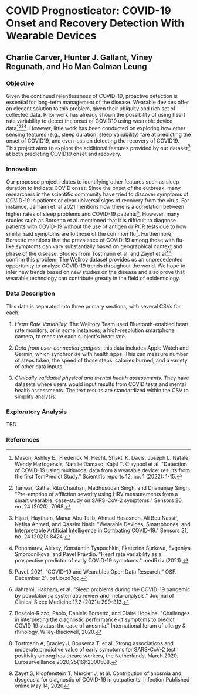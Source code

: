 # COVID Prognosticator: COVID-19 Onset and Recovery Detection With Wearable Devices   
## Charlie Carver, Hunter J. Gallant, Viney Regunath, and Ho Man Colman Leung

### Objective

Given the continued relentlessness of COVID-19, proactive detection is essential for long-term management of the disease. Wearable devices offer an elegant solution to this problem, given their ubiquity and rich set of collected data. Prior work has already shown the possibility of using heart rate variability to detect the onset of COVID19 using wearable device data[^r1][^r2][^r3][^r4]. However, little work has been conducted on exploring how other sensing features (e.g., sleep duration, sleep variability) fare at predicting the onset of COVID19, and even less on detecting the recovery of COVID19. This project aims to explore the additional features provided by our dataset[^r5] at both predicting COVID19 onset and recovery.

### Innovation

Our proposed project relates to identifying other features such as sleep duration to indicate COVID onset. Since the onset of the outbreak, many researchers in the scientific community have tried to discover symptoms of COVID-19 in patients or clear universal signs of recovery from the virus. For instance, Jahrami et. al 2021 mentions how there is a correlation between higher rates of sleep problems and COVID-19 patients[^r6]. However, many studies such as Borsetto et al. mentioned that it is difficult to diagnose patients with COVID-19 without the use of antigen or PCR tests due to how similar said symptoms are to those of the common flu[^r7]. Furthermore, Borsetto mentions that the prevalence of COVID-19 among those with flu-like symptoms can vary substantially based on geographical context and phase of the disease. Studies from Tostmann et al. and  Zayet et al[^r8][^r9]. confirm this problem. The Wellroy dataset provides us an unprecedented opportunity to analyze COVID-19 trends throughout the world. We hope to infer new trends based on new studies on the disease and also prove that wearable technology can contribute greatly in the field of epidemiology. 


### Data Description

This data is separated into three primary sections, with several CSVs for each.

1. *Heart Rate Variability.* The Welltory Team used Bluetooth-enabled heart rate monitors, or in some instances, a high-resolution smartphone camera, to measure each subject's heart rate.

2. *Data from user-connected gadgets.* this data includes Apple Watch and Garmin, which synchronize with health apps. This can measure number of steps taken, the speed of those steps, calories burned, and a variety of other data inputs. 

3. *Clinically validated physical and mental health assessments.* They have datasets where users would input results from COVID tests and mental health assessments. The text results are standardized within the CSV to simplify analysis.

### Exploratory Analysis

TBD

### References

[^r1]: Mason, Ashley E., Frederick M. Hecht, Shakti K. Davis, Joseph L. Natale, Wendy Hartogensis, Natalie Damaso, Kajal T. Claypool et al. "Detection of COVID-19 using multimodal data from a wearable device: results from the first TemPredict Study." Scientific reports 12, no. 1 (2022): 1-15.
[^r2]: Tanwar, Gatha, Ritu Chauhan, Madhusudan Singh, and Dhananjay Singh. "Pre-emption of affliction severity using HRV measurements from a smart wearable; case-study on SARS-CoV-2 symptoms." Sensors 20, no. 24 (2020): 7068.
[^r3]: Hijazi, Haytham, Manar Abu Talib, Ahmad Hasasneh, Ali Bou Nassif, Nafisa Ahmed, and Qassim Nasir. "Wearable Devices, Smartphones, and Interpretable Artificial Intelligence in Combating COVID-19." Sensors 21, no. 24 (2021): 8424.
[^r4]: Ponomarev, Alexey, Konstantin Tyapochkin, Ekaterina Surkova, Evgeniya Smorodnikova, and Pavel Pravdin. "Heart rate variability as a prospective predictor of early COVID-19 symptoms." medRxiv (2021).
[^r5]: Pavel. 2021. “COVID-19 and Wearables Open Data Research.” OSF. December 21. osf.io/zd7gq.
[^r6]:  Jahrami, Haitham, et al. "Sleep problems during the COVID-19 pandemic by population: a systematic review and meta-analysis." Journal of Clinical Sleep Medicine 17.2 (2021): 299-313.
[^r7]:   Boscolo‐Rizzo, Paolo, Daniele Borsetto, and Claire Hopkins. "Challenges in interpreting the diagnostic performance of symptoms to predict COVID‐19 status: the case of anosmia." International forum of allergy & rhinology. Wiley-Blackwell, 2020.
[^r8]: Tostmann A, Bradley J, Bousema T, et al. Strong associations and moderate predictive value of early symptoms for SARS-CoV-2 test positivity among healthcare workers, the Netherlands, March 2020. Eurosurveillance 2020;25(16):2000508. 
[^r9]: Zayet S, Klopfenstein T, Mercier J, et al. Contribution of anosmia and dysgeusia for diagnostic of COVID-19 in outpatients. Infection Published online May 14, 2020


